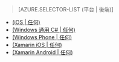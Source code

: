 ﻿> [AZURE.SELECTOR-LIST (平台 | 後端)]
- [(iOS | 任何)](../articles/mobile-services-ios-get-started-offline-data.md)
- [(Windows 通用 C# | 任何)](../articles/mobile-services-windows-store-dotnet-get-started-offline-data.md)
- [(Windows Phone | 任何)](../articles/mobile-services-windows-phone-get-started-offline-data.md)
- [(Xamarin iOS | 任何)](../articles/mobile-services-xamarin-ios-get-started-offline-data.md)
- [(Xamarin Android | 任何)](../articles/mobile-services-xamarin-android-get-started-offline-data.md)

<!--HONumber=49-->